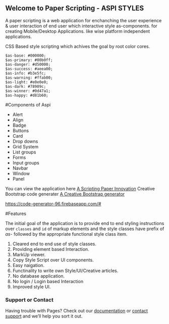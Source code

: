## Welcome to Paper Scripting - ASPI STYLES

A paper scripting is a web application for enchanching the user experience & user interaction of end user which interactive style as-components. for creating Mobile/Desktop Applications. like wise platform independent applications.

CSS Based style scripting which achives the goal by root color cores.

```
$as-base: #000000;
$as-primary: #00b0ff;
$as-danger: #d50000;
$as-success: #aeea00;
$as-info: #b3e5fc;
$as-warning: #ffab00;
$as-light: #e0e0e0;
$as-dark: #78909c;
$as-winner: #0d47a1;
$as-happy: #d81b60;
```


#Components of Aspi

- Alert
- Align
- Badge
- Buttons
- Card
- Drop downs
- Grid System
- List groups
- Forms
- Input groups
- Navbar
- Window
- Panel


You can view the application here  [A Scripting Paper Innovation](https://creativecoderone.github.io/css/)
Creative Bootstrap code generater  [A Creative Bootstrap generator](https://code-generator-96.firebaseapp.com/#)

https://code-generator-96.firebaseapp.com/#

#Features

  The initial goal of the application is to provide end to end styling instructions over `classes` and `id` of markup elements and
 the style classes have prefix of _as-_  followed by the appropriate functional style class item.
 
 1. Cleared end to  end use of style classes.
 2. Providing element based Interaction.
 3. MarkUp viewer.
 4. Copy Style Script over UI components.
 5. Easy naigation.
 6. Functinality to write own Style/UI/Creative articles.
 7. No database application.
 8. No login / Login based Interaction
 9. Improved style UI.


### Support or Contact

Having trouble with Pages? Check out our [documentation](https://github.com/creativecoderone/css/edit/master/README.md) or [contact support](mailto://creativecoderone@gmail.com) and we’ll help you sort it out.
 
